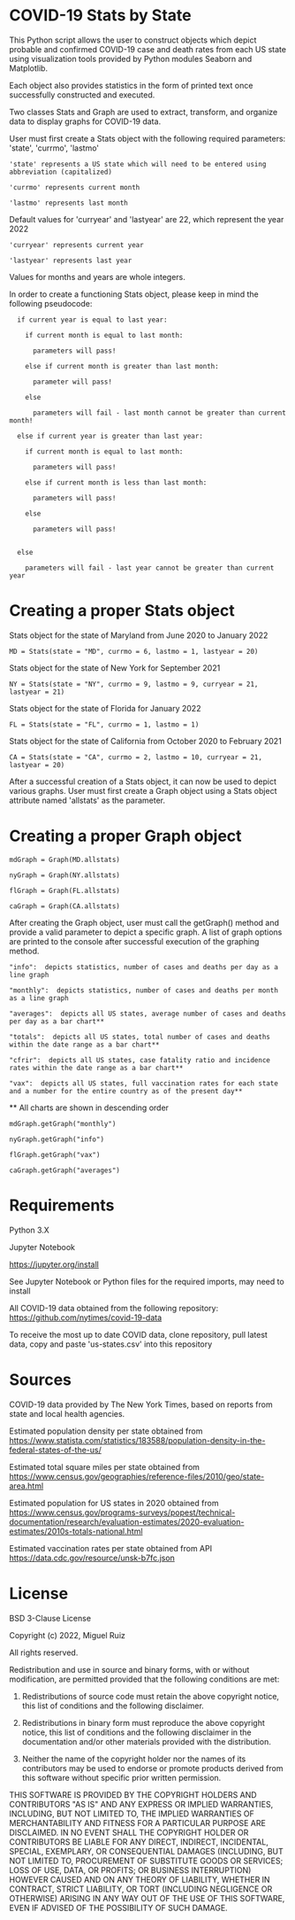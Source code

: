 # COVID-19 Stats by State

This Python script allows the user to construct objects which depict probable and confirmed COVID-19 case and death rates from each US state using visualization tools provided by Python modules Seaborn and Matplotlib.

Each object also provides statistics in the form of printed text once successfully constructed and executed.

Two classes Stats and Graph are used to extract, transform, and organize data to display graphs for COVID-19 data.

User must first create a Stats object with the following required parameters: 'state', 'currmo', 'lastmo'
~~~~~~~~~~~~~~~~~~~~~~~~~~~~~~~~~~~~~~~~~~~~~~~~~~~~~~~~~~~~~~~~
'state' represents a US state which will need to be entered using abbreviation (capitalized)

'currmo' represents current month

'lastmo' represents last month
~~~~~~~~~~~~~~~~~~~~~~~~~~~~~~~~~~~~~~~~~~~~~~~~~~~~~~~~~~~~~~~~

Default values for 'curryear' and 'lastyear' are 22, which represent the year 2022
~~~~~~~~~~~~~~~~~~~~~~~~~~~~~~~~~~~~~~~~~~~~~~~~~~~~~~~~~~~~~~~~
'curryear' represents current year

'lastyear' represents last year
~~~~~~~~~~~~~~~~~~~~~~~~~~~~~~~~~~~~~~~~~~~~~~~~~~~~~~~~~~~~~~~~

Values for months and years are whole integers.

In order to create a functioning Stats object, please keep in mind the following pseudocode:
~~~~~~~~~~~~~~~~~~~~~~~~~~~~~~~~~~~~~~~~~~~~~~~~~~~~~~~~~~
  if current year is equal to last year:

    if current month is equal to last month:
    
      parameters will pass!
      
    else if current month is greater than last month:
    
      parameter will pass!
      
    else
    
      parameters will fail - last month cannot be greater than current month!

  else if current year is greater than last year:

    if current month is equal to last month:
    
      parameters will pass!
      
    else if current month is less than last month:
    
      parameters will pass!
      
    else
    
      parameters will pass!
      
      
  else
  
    parameters will fail - last year cannot be greater than current year
~~~~~~~~~~~~~~~~~~~~~~~~~~~~~~~~~~~~~~~~~~~~~~~~~~~~~~~~~~~~~~~~

# Creating a proper Stats object

Stats object for the state of Maryland from June 2020 to January 2022
~~~~~~~~~~~~~~~~~~~~~~~~~~~~~~~~~~~~~~~~~~~~~~~~~~~~~~~~~~~~~~~~
MD = Stats(state = "MD", currmo = 6, lastmo = 1, lastyear = 20)
~~~~~~~~~~~~~~~~~~~~~~~~~~~~~~~~~~~~~~~~~~~~~~~~~~~~~~~~~~~~~~~~

Stats object for the state of New York for September 2021
~~~~~~~~~~~~~~~~~~~~~~~~~~~~~~~~~~~~~~~~~~~~~~~~~~~~~~~~~~~~~~~~
NY = Stats(state = "NY", currmo = 9, lastmo = 9, curryear = 21, lastyear = 21)
~~~~~~~~~~~~~~~~~~~~~~~~~~~~~~~~~~~~~~~~~~~~~~~~~~~~~~~~~~~~~~~~

Stats object for the state of Florida for January 2022
~~~~~~~~~~~~~~~~~~~~~~~~~~~~~~~~~~~~~~~~~~~~~~~~~~~~~~~~~~~~~~~~
FL = Stats(state = "FL", currmo = 1, lastmo = 1)
~~~~~~~~~~~~~~~~~~~~~~~~~~~~~~~~~~~~~~~~~~~~~~~~~~~~~~~~~~~~~~~~

Stats object for the state of California from October 2020 to February 2021
~~~~~~~~~~~~~~~~~~~~~~~~~~~~~~~~~~~~~~~~~~~~~~~~~~~~~~~~~~~~~~~~
CA = Stats(state = "CA", currmo = 2, lastmo = 10, curryear = 21, lastyear = 20)
~~~~~~~~~~~~~~~~~~~~~~~~~~~~~~~~~~~~~~~~~~~~~~~~~~~~~~~~~~~~~~~~

After a successful creation of a Stats object, it can now be used to depict various graphs.  User must first create a Graph object using a Stats object attribute named 'allstats' as the parameter.

# Creating a proper Graph object
~~~~~~~~~~~~~~~~~~~~~~~~~~~~~~~~~~~~~~~~~~~~~~~~~~~~~~~~~~~~~~~~
mdGraph = Graph(MD.allstats)

nyGraph = Graph(NY.allstats)

flGraph = Graph(FL.allstats)

caGraph = Graph(CA.allstats)
~~~~~~~~~~~~~~~~~~~~~~~~~~~~~~~~~~~~~~~~~~~~~~~~~~~~~~~~~~~~~~~~

After creating the Graph object, user must call the getGraph() method and provide a valid parameter to depict a specific graph.  A list of graph options are printed to the console after successful execution of the graphing method.  
~~~~~~~~~~~~~~~~~~~~~~~~~~~~~~~~~~~~~~~~~~~~~~~~~~~~~~~~~~~~~~~~
"info":  depicts statistics, number of cases and deaths per day as a line graph

"monthly":  depicts statistics, number of cases and deaths per month as a line graph

"averages":  depicts all US states, average number of cases and deaths per day as a bar chart**

"totals":  depicts all US states, total number of cases and deaths within the date range as a bar chart**

"cfrir":  depicts all US states, case fatality ratio and incidence rates within the date range as a bar chart**

"vax":  depicts all US states, full vaccination rates for each state and a number for the entire country as of the present day**
~~~~~~~~~~~~~~~~~~~~~~~~~~~~~~~~~~~~~~~~~~~~~~~~~~~~~~~~~~~~~~~~
**  All charts are shown in descending order

~~~~~~~~~~~~~~~~~~~~~~~~~~~~~~~~~~~~~~~~~~~~~~~~~~~~~~~~~~~~~~~~
mdGraph.getGraph("monthly")

nyGraph.getGraph("info")

flGraph.getGraph("vax")

caGraph.getGraph("averages")
~~~~~~~~~~~~~~~~~~~~~~~~~~~~~~~~~~~~~~~~~~~~~~~~~~~~~~~~~~~~~~~~

# Requirements

Python 3.X

Jupyter Notebook

https://jupyter.org/install

See Jupyter Notebook or Python files for the required imports, may need to install

All COVID-19 data obtained from the following repository: https://github.com/nytimes/covid-19-data

To receive the most up to date COVID data, clone repository, pull latest data, copy and paste 'us-states.csv' into this repository

# Sources

COVID-19 data provided by The New York Times, based on reports from state and local health agencies.

Estimated population density per state obtained from https://www.statista.com/statistics/183588/population-density-in-the-federal-states-of-the-us/

Estimated total square miles per state obtained from https://www.census.gov/geographies/reference-files/2010/geo/state-area.html

Estimated population for US states in 2020 obtained from https://www.census.gov/programs-surveys/popest/technical-documentation/research/evaluation-estimates/2020-evaluation-estimates/2010s-totals-national.html

Estimated vaccination rates per state obtained from API https://data.cdc.gov/resource/unsk-b7fc.json

# License

BSD 3-Clause License

Copyright (c) 2022, Miguel Ruiz

All rights reserved.

Redistribution and use in source and binary forms, with or without
modification, are permitted provided that the following conditions are met:

1. Redistributions of source code must retain the above copyright notice, this
   list of conditions and the following disclaimer.

2. Redistributions in binary form must reproduce the above copyright notice,
   this list of conditions and the following disclaimer in the documentation
   and/or other materials provided with the distribution.

3. Neither the name of the copyright holder nor the names of its
   contributors may be used to endorse or promote products derived from
   this software without specific prior written permission.

THIS SOFTWARE IS PROVIDED BY THE COPYRIGHT HOLDERS AND CONTRIBUTORS "AS IS"
AND ANY EXPRESS OR IMPLIED WARRANTIES, INCLUDING, BUT NOT LIMITED TO, THE
IMPLIED WARRANTIES OF MERCHANTABILITY AND FITNESS FOR A PARTICULAR PURPOSE ARE
DISCLAIMED. IN NO EVENT SHALL THE COPYRIGHT HOLDER OR CONTRIBUTORS BE LIABLE
FOR ANY DIRECT, INDIRECT, INCIDENTAL, SPECIAL, EXEMPLARY, OR CONSEQUENTIAL
DAMAGES (INCLUDING, BUT NOT LIMITED TO, PROCUREMENT OF SUBSTITUTE GOODS OR
SERVICES; LOSS OF USE, DATA, OR PROFITS; OR BUSINESS INTERRUPTION) HOWEVER
CAUSED AND ON ANY THEORY OF LIABILITY, WHETHER IN CONTRACT, STRICT LIABILITY,
OR TORT (INCLUDING NEGLIGENCE OR OTHERWISE) ARISING IN ANY WAY OUT OF THE USE
OF THIS SOFTWARE, EVEN IF ADVISED OF THE POSSIBILITY OF SUCH DAMAGE.
